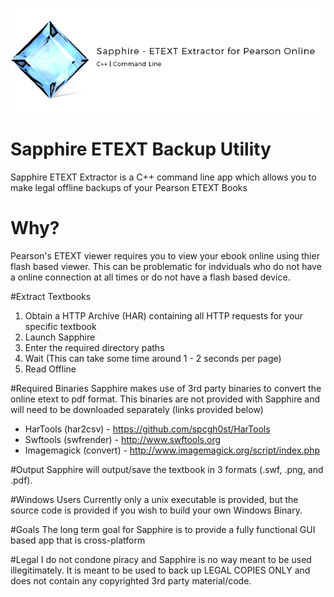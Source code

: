 ![logo](https://raw.githubusercontent.com/hmtinc/Sapphire-/master/Resources/logo.png?token=ABQMErifvbZ3_dqyVbQW4naGBSPNWiYqks5WrB0LwA%3D%3D)
# Sapphire ETEXT Backup Utility
Sapphire ETEXT Extractor is a C++ command line app which allows you to make legal offline 
backups of your Pearson ETEXT Books

# Why? 
Pearson's ETEXT viewer requires you to view your ebook online using thier flash based viewer.
This can be problematic for indviduals who do not have a online connection at all times or 
do not have a flash based device. 

#Extract Textbooks 
1. Obtain a HTTP Archive (HAR) containing all HTTP requests for your specific textbook
2. Launch Sapphire 
3. Enter the required directory paths
4. Wait (This can take some time around 1 - 2 seconds per page) 
5. Read Offline 

#Required Binaries 
Sapphire makes use of 3rd party binaries to convert the online etext to pdf format. This binaries are
not provided with Sapphire and will need to be downloaded separately (links provided below)
- HarTools (har2csv) - https://github.com/spcgh0st/HarTools
- Swftools (swfrender) - http://www.swftools.org
- Imagemagick (convert) - http://www.imagemagick.org/script/index.php

#Output 
Sapphire will output/save the textbook in 3 formats (.swf, .png, and .pdf).

#Windows Users
Currently only a unix executable is provided, but the source code is provided if you wish to build
your own Windows Binary.

#Goals
The long term goal for Sapphire is to provide a fully functional GUI based app that is
cross-platform

   
#Legal
I do not condone piracy and Sapphire is no way meant to be used illegitimately. It is meant to 
be used to back up LEGAL COPIES ONLY and does not contain any copyrighted 3rd party material/code.











